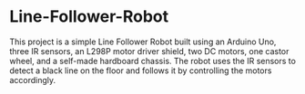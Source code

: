# Line-Follower-Robot
This project is a simple Line Follower Robot built using an Arduino Uno, three IR sensors, an L298P motor driver shield, two DC motors, one castor wheel, and a self-made hardboard chassis. The robot uses the IR sensors to detect a black line on the floor and follows it by controlling the motors accordingly.
